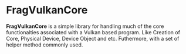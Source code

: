 # FragVulkanCore

**FragVulkanCore** is a simple library for handling much of the core functionalties associated with a Vulkan based program. Like Creation of Core, Physical Device, Device Object and etc. Futhermore, with a set of helper method commonly used.



